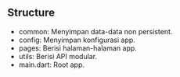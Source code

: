 
## Structure

- common: Menyimpan data-data non persistent.
- config: Menyimpan konfigurasi app.
- pages: Berisi halaman-halaman app.
- utils: Berisi API modular.
- main.dart: Root app.
